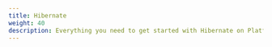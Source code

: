 ```yaml
---
title: Hibernate
weight: 40
description: Everything you need to get started with Hibernate on Platform.sh.
---
```

